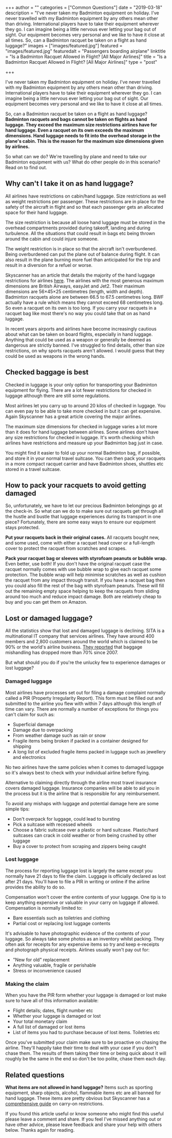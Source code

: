 +++
author = ""
categories = ["Common Questions"]
date = "2019-03-18"
description = "I've never taken my Badminton equipment on holiday. I've never travelled with my Badminton equipment by any others mean other than driving. International players have to take their equipment wherever they go. I can imagine being a little nervous ever letting your bag out of sight. Our equipment becomes very personal and we like to have it close at all times. So, can a Badminton racquet be taken on a flight as hand luggage?"
images = ["images/featured.jpg"]
featured = "images/featured.jpg"
featuredalt = "Passengers boarding airplane"
linktitle = "Is a Badminton Racquet Allowed in Flight? [All Major Airlines]"
title = "Is a Badminton Racquet Allowed in Flight? [All Major Airlines]"
type = "post"

+++

I've never taken my Badminton equipment on holiday. I've never travelled with my Badminton equipment by any others mean other than driving. International players have to take their equipment wherever they go. I can imagine being a little nervous ever letting your bag out of sight. Our equipment becomes very personal and we like to have it close at all times.

So, can a Badminton racquet be taken on a flight as hand luggage? **Badminton racquets and bags cannot be taken on flights as hand luggage. They exceed the maximum size restrictions airlines have for hand luggage. Even a racquet on its own exceeds the maximum dimensions. Hand luggage needs to fit into the overhead storage in the plane's cabin. This is the reason for the maximum size dimensions given by airlines.**

So what can we do? We're travelling by plane and need to take our Badminton equipment with us? What do other people do in this scenario? Read on to find out.

## Why can't I take it on as hand luggage?

All airlines have restrictions on cabin/hand luggage. Size restrictions as well as weight restrictions per passenger. These restrictions are in place for the safety of the aircraft in flight and so that each passenger gets an allocated space for their hand luggage.

The size restriction is because all loose hand luggage must be stored in the overhead compartments provided during takeoff, landing and during turbulence. All the situations that could result in bags etc being thrown around the cabin and could injure someone.

The weight restriction is in place so that the aircraft isn't overburdened. Being overburdened can put the plane out of balance during flight. It can also result in the plane burning more fuel than anticipated for the trip and result in a diversion for a refuel or worse.

Skyscanner has an article that details the majority of the hand luggage restrictions for airlines [here](https://www.skyscanner.net/news/cabin-luggage-guide-hand-baggage-sizes-and-weight-restrictions). The airlines with the most generous maximum dimensions are British Airways, easyJet and Jet2. Their maximum dimensions are 56×45×25 centimetres (length, width and depth). Badminton racquets alone are between 66.5 to 67.5 centimetres long. BWF actually have a rule which means they cannot exceed 68 centimetres long. So even a racquet on its own is too long. If you carry your racquets in a racquet bag like most there's no way you could take that on as hand luggage.

In recent years airports and airlines have become increasingly cautious about what can be taken on board flights, especially in hand luggage. Anything that could be used as a weapon or generally be deemed as dangerous are strictly banned. I've struggled to find details, other than size restrictions, on why sports racquets aren't allowed. I would guess that they could be used as weapons in the wrong hands.

## Checked baggage is best

Checked in luggage is your only option for transporting your Badminton equipment for flying. There are a lot fewer restrictions for checked in luggage although there are still some regulations.

Most airlines let you carry up to around 20 kilos of checked in luggage. You can even pay to be able to take more checked in but it can get expensive. Again Skyscanner has a great article covering the major airlines.

The maximum size dimensions for checked in luggage varies a lot more than it does for hand luggage between airlines. Some airlines don't have any size restrictions for checked in luggage. It's worth checking which airlines have restrictions and measure up your Badminton bag just in case.

You might find it easier to fold up your normal Badminton bag, if possible, and store it in your normal travel suitcase. You can then pack your racquets in a more compact racquet carrier and have Badminton shoes, shuttles etc stored in a travel suitcase.

## How to pack your racquets to avoid getting damaged

So, unfortunately, we have to let our precious Badminton belongings go at the check-in. So what can we do to make sure out racquets get through all the hustle and bustle that luggage experiences during its transport in one piece? Fortunately, there are some easy ways to ensure our equipment stays protected.

**Put your racquets back in their original cases.** All racquets bought new, and some used, come with either a racquet head cover or a full-length cover to protect the racquet from scratches and scrapes.

**Pack your racquet bag or sleeves with styrofoam peanuts or bubble wrap.** Even better, use both! If you don't have the original racquet case the racquet normally comes with use bubble wrap to give each racquet some protection. The bubble wrap will help minimise scratches as well as cushion the racquet from any impact through transit. If you have a racquet bag then you could also fill the rest of the bag with styrofoam peanuts. These will fill out the remaining empty space helping to keep the racquets from sliding around too much and reduce impact damage. Both are relatively cheap to buy and you can get them on Amazon.

## Lost or damaged luggage?

All the statistics show that lost and damaged luggage is declining. SITA is a multinational IT company that services airlines. They have around 400 members and 2,800 customers around the world which is claimed to be 90% or the world's airline business. [They reported](https://www.sita.aero/resources/type/surveys-reports/baggage-report-2018) that baggage mishandling has dropped more than 70% since 2007.

But what should you do if you're the unlucky few to experience damages or lost luggage?

### Damaged luggage

Most airlines have processes set out for filing a damage complaint normally called a PIR (Property Irregularity Report). This form must be filled out and submitted to the airline you flew with within 7 days although this length of time can vary. There are normally a number of exceptions for things you can't claim for such as:

*   Superficial damage
*   Damage due to overpacking
*   From weather damage such as rain or snow
*   Fragile items being broken if packed in a container designed for shipping
*   A long list of excluded fragile items packed in luggage such as jewellery and electronics

No two airlines have the same policies when it comes to damaged luggage so it's always best to check with your individual airline before flying.

Alternative to claiming directly through the airline most travel insurance covers damaged luggage. Insurance companies will be able to aid you in the process but it is the airline that is responsible for any reimbursement.

To avoid any mishaps with luggage and potential damage here are some simple tips:

*   Don't overpack for luggage, could lead to bursting
*   Pick a suitcase with recessed wheels
*   Choose a fabric suitcase over a plastic or hard suitcase. Plastic/hard suitcases can crack in cold weather or from being crushed by other luggage
*   Buy a cover to protect from scraping and zippers being caught

### Lost luggage

The process for reporting luggage lost is largely the same except you normally have 21 days to file the claim. Luggage is officially declared as lost after 21 days. You'll have to file a PIR in writing or online if the airline provides the ability to do so.

Compensation won't cover the entire contents of your luggage. One tip is to keep anything expensive or valuable in your carry on luggage if allowed. Compensation is normally limited to:

*   Bare essentials such as toiletries and clothing
*   Partial cost or replacing lost luggage contents

It's advisable to have photographic evidence of the contents of your luggage. So always take some photos as an inventory whilst packing. They often ask for receipts for any expensive items so try and keep e-receipts and photograph physical receipts. Airlines usually won't pay out for:

*   "New for old" replacement
*   Anything valuable, fragile or perishable
*   Stress or inconvenience caused

### Making the claim

When you have the PIR form whether your luggage is damaged or lost make sure to have all of this information available:

*   Flight details; dates, flight number etc
*   Whether your luggage is damaged or lost
*   Your total monetary claim
*   A full list of damaged or lost items
*   List of items you had to purchase because of lost items. Toiletries etc

Once you've submitted your claim make sure to be proactive on chasing the airline. They'll happily take their time to deal with your case if you don't chase them. The results of them taking their time or being quick about it will roughly be the same in the end so don't be too polite, chase them each day.

## Related questions

**What items are not allowed in hand luggage?** Items such as sporting equipment, sharp objects, alcohol, flammable items etc are all banned for hand luggage. These items are pretty obvious but Skyscanner has a [comprehensive guide](https://www.skyscanner.net/news/flights/airline-carry-on-restrictions-and-prohibited-items-on-board) on carry-on restrictions.

If you found this article useful or know someone who might find this useful please leave a comment and share. If you feel I've missed anything out or have other advice, please leave feedback and share your help with others below. Thanks again for reading.
